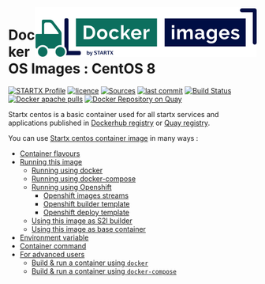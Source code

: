 <img align="right" src="https://raw.githubusercontent.com/startxfr/docker-images/centos8/travis/logo-small.svg?sanitize=true">

# Docker OS Images : CentOS 8

[![STARTX Profile](https://img.shields.io/badge/provider-startx-green.svg)](https://github.com/startxfr) [![licence](https://img.shields.io/github/license/startxfr/docker-images.svg)](https://github.com/startxfr/docker-images) [![Sources](https://img.shields.io/badge/startx-docker--images-blue.svg)](https://github.com/startxfr/docker-images/tree/centos8/OS/)
[![last commit](https://img.shields.io/github/last-commit/startxfr/docker-images.svg)](https://github.com/startxfr/docker-images) [![Build Status](https://travis-ci.org/startxfr/docker-images.svg?branch=centos8)](https://travis-ci.org/startxfr/docker-images) [![Docker apache pulls](https://img.shields.io/docker/pulls/startx/centos)](https://hub.docker.com/r/startx/centos) [![Docker Repository on Quay](https://quay.io/repository/startx/apache/status "Docker Repository on Quay")](https://quay.io/repository/startx/apache)

Startx centos is a basic container used for all startx services and applications published in
[Dockerhub registry](https://hub.docker.com/u/startx) or [Quay registry](https://quay.io/repository/startx).

You can use [Startx centos container image](https://docker-images.readthedocs.io/en/latest/OS/centos) in many ways :

- [Container flavours](https://docker-images.readthedocs.io/en/latest/OS/centos#container-flavours)
- [Running this image](https://docker-images.readthedocs.io/en/latest/OS/centos#running-this-image)
  - [Running using docker](https://docker-images.readthedocs.io/en/latest/OS/centos#running-using-docker)
  - [Running using docker-compose](https://docker-images.readthedocs.io/en/latest/OS/centos#running-using-docker-compose)
  - [Running using Openshift](https://docker-images.readthedocs.io/en/latest/OS/centos#running-using-openshift)
    - [Openshift images streams](https://docker-images.readthedocs.io/en/latest/OS/centos#openshift-images-streams)
    - [Openshift builder template](https://docker-images.readthedocs.io/en/latest/OS/centos#openshift-builder-template)
    - [Openshift deploy template](https://docker-images.readthedocs.io/en/latest/OS/centos#openshift-deploy-template)
  - [Using this image as S2I builder](https://docker-images.readthedocs.io/en/latest/OS/centos#using-this-image-as-s2i-builder)
  - [Using this image as base container](https://docker-images.readthedocs.io/en/latest/OS/centos#using-this-image-as-base-container)
- [Environment variable](https://docker-images.readthedocs.io/en/latest/OS/centos#environment-variable)
- [Container command](https://docker-images.readthedocs.io/en/latest/OS/centos#container-command)
- [For advanced users](https://docker-images.readthedocs.io/en/latest/OS/centos#for-advanced-users)
  - [Build & run a container using `docker`](https://docker-images.readthedocs.io/en/latest/OS/centos#build--run-a-container-using-docker)
  - [Build & run a container using `docker-compose`](https://docker-images.readthedocs.io/en/latest/OS/centos#build--run-a-container-using-docker-compose)
